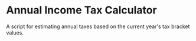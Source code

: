 # Annual Income Tax Calculator
A script for estimating annual taxes based on the current year's tax bracket values.
